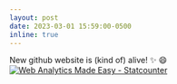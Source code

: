 ```yaml
---
layout: post
date: 2023-03-01 15:59:00-0500
inline: true
---
```


New github website is (kind of) alive! :sparkles: :smile: <a title="Web Analytics Made Easy - Statcounter" href="https://statcounter.com/"
target="_blank"><img class="statcounter"
src="https://c.statcounter.com/1576386/0/01235842/0/"
alt="Web Analytics Made Easy - Statcounter"
referrerPolicy="no-referrer-when-downgrade"></a>
